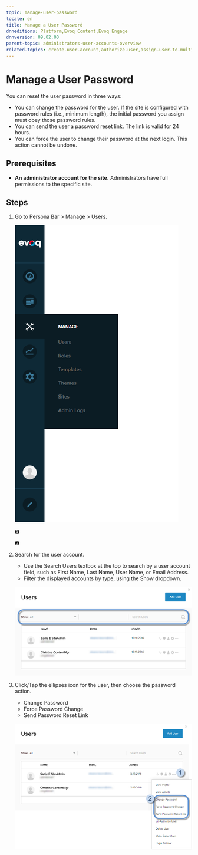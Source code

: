 ```yaml
---
topic: manage-user-password
locale: en
title: Manage a User Password
dnneditions: Platform,Evoq Content,Evoq Engage
dnnversion: 09.02.00
parent-topic: administrators-user-accounts-overview
related-topics: create-user-account,authorize-user,assign-user-to-multiple-roles,remove-user-from-multiple-roles,edit-user,delete-user,delete-all-unauthorized-users,restore-deleted-user-account,purge-user-account,restore-multiple-deleted-users,purge-multiple-deleted-users,create-host-account,authorize-host,promote-user-to-host,demote-from-host,manage-host-password,delete-host,delete-all-unauthorized-hosts,restore-deleted-host-account,purge-host-account
---
```


# Manage a User Password

You can reset the user password in three ways:

*   You can change the password for the user. If the site is configured with password rules (i.e., minimum length), the initial password you assign must obey those password rules.
*   You can send the user a password reset link. The link is valid for 24 hours.
*   You can force the user to change their password at the next login. This action cannot be undone.

## Prerequisites

*   **An administrator account for the site.** Administrators have full permissions to the specific site.

## Steps

1.  Go to Persona Bar \> Manage \> Users.
    
    ![Persona Bar > Manage > Users](img/scr-pbar-host-Manage-E91.png)
    
    ➊
    
    ➋
    
2.  Search for the user account.
    
    *   Use the Search Users textbox at the top to search by a user account field, such as First Name, Last Name, User Name, or Email Address.
    *   Filter the displayed accounts by type, using the Show dropdown.
    
      
    
    ![User List > Search field and Show dropdown](img/scr-UserListSearchAndShow-E90.png)
    
      
    
3.  Click/Tap the ellipses icon for the user, then choose the password action.
    
    *   Change Password
    *   Force Password Change
    *   Send Password Reset Link
    
      
    
    ![User List > find the user > ellipses icon > Change Password / Force Password Change / Send Password Reset Link](img/scr-UserList-ellipsesmenu-PasswordAll-E90.png)